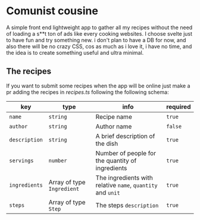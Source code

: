 # Comunist cousine

A simple front end lightweight app to gather all my recipes without the need of loading a s\*\*t ton of ads like every
cooking websites. I choose svelte just to have fun and try something new. i don't plan to have a DB for now, and also there will be no crazy CSS, cos as much as i love it, i have no time, and the idea is to create something useful and ultra minimal.

## The recipes

If you want to submit some recipes when the app will be online just make a pr adding the recipes in _recipes.ts_ following the following schema:

| key           | type                       | info                                                        | required |
| ------------- | -------------------------- | ----------------------------------------------------------- | -------- |
| `name`        | `string`                   | Recipe name                                                 | `true`   |
| `author`      | `string`                   | Author name                                                 | `false`  |
| `description` | `string`                   | A brief description of the dish                             | `true`   |
| `servings`    | `number`                   | Number of people for the quantity of ingredients            | `true`   |
| `ingredients` | Array of type `Ingredient` | The ingredients with relative `name`, `quantity` and `unit` | `true`   |
| `steps`       | Array of type `Step`       | The steps `description`                                     | `true`   |
